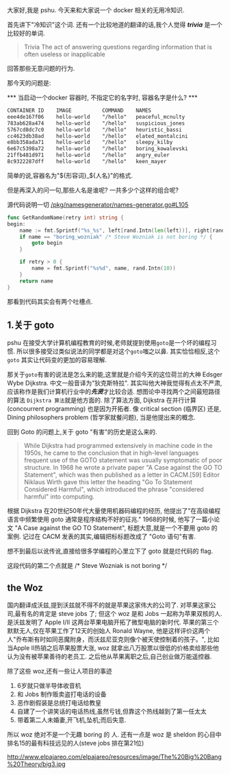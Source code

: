 大家好,我是 pshu. 今天来和大家说一个 docker 相关的无用冷知识.

首先讲下"冷知识"这个词. 还有一个比较地道的翻译的话,我个人觉得 ***trivia***
是一个比较好的单词.

> Trivia
> The act of answering questions regarding information that is often useless or inapplicable

回答那些无意问题的行为.


那今天的问题是:

*** 当启动一个docker 容器时, 不指定它的名字时, 容器名字是什么? ***

```txt
CONTAINER ID    IMAGE          COMMAND    NAMES
eee4de167f06    hello-world    "/hello"   peaceful_mcnulty
783ab628a474    hello-world    "/hello"   suspicious_jones
5767cd8dc7c0    hello-world    "/hello"   heuristic_bassi
cc4623db38ad    hello-world    "/hello"   elated_montalcini
e8bb358ada71    hello-world    "/hello"   sleepy_kilby
6e67c5398a72    hello-world    "/hello"   boring_kowalevski
21ffb481d971    hello-world    "/hello"   angry_euler
8c9322287dff    hello-world    "/hello"   keen_mayer
```
简单的说,容器名为"${形容词}_${人名}"的格式.

但是再深入的问一句,那些人名是谁呢? 一共多少个这样的组合呢?

源代码说明一切 [/pkg/namesgenerator/names-generator.go#L105](https://github.com/moby/moby/blob/b5f68d7ed3a2a9db7bdbfd3bdee42d9d1a7e5423/pkg/namesgenerator/names-generator.go#L105)

```go
func GetRandomName(retry int) string {
begin:
	name := fmt.Sprintf("%s_%s", left[rand.Intn(len(left))], right[rand.Intn(len(right))])
	if name == "boring_wozniak" /* Steve Wozniak is not boring */ {
		goto begin
	}

	if retry > 0 {
		name = fmt.Sprintf("%s%d", name, rand.Intn(10))
	}
	return name
}
```

那看到代码其实会有两个吐槽点.

## 1.关于 goto

pshu 在接受大学计算机编程教育的时候,老师就提到使用`goto`是一个坏的编程习惯.
所以很多接受过类似说法的同学都是对这个`goto`嗤之以鼻.
其实恰恰相反,这个`goto` 其实让代码变的更加的容易理解.

那关于`goto`有害的说法是怎么来的能,这里就是介绍今天的这位荷兰的大神 Edsger Wybe Dijkstra. 中文一般音译为"狄克斯特拉".
其实叫他大神我觉得有点太不严肃,应该称作是我们计算机行业中的***先贤***才比较合适.
想图论中寻找两个之间最短路径的算法 `Dijkstra 算法`就是他方面的. 除了算法方面, Dijkstra 在并行计算(concourrent programming)
也是因为开拓者. 像 critical section (临界区) 还是, Dining philosophers problem (哲学家就餐问题), 当是他提出来的概念.

回到 Goto 的问题上,关于 goto "有害"的历史是这么来的.

> While Dijkstra had programmed extensively in machine code in the 1950s, he came to the conclusion that in high-level languages frequent use of the GOTO statement was usually symptomatic of poor structure. In 1968 he wrote a private paper "A Case against the GO TO Statement", which was then published as a letter in CACM.[59] Editor Niklaus Wirth gave this letter the heading "Go To Statement Considered Harmful", which introduced the phrase "considered harmful" into computing.


根据 Dijkstra 在20世纪50年代大量使用机器码编程的经历, 他提出了"在高级编程语言中频繁使用 goto 通常是程序结构不好的征兆."
1968的时候, 他写了一篇小论文 "A Case against the GO TO Statement", 标题大意,就是一个不要用 goto 的案例. 记过在
CACM 发表的其实,编辑把标标题改成了 "Goto 语句"有害.

想不到最后以讹传讹,直接给很多学编程的心里立下了 goto 就是烂代码的 flag.


这段代码的第二个点就是 /* Steve Wozniak is not boring */

## the Woz

国内翻译成沃兹,提到沃兹就不得不的就是苹果这家伟大的公司了. 对苹果这家公司,最有名的肯定是 steve jobs 了;
但这个 woz 是和 Jobs 一起称为苹果双核的人. 是沃兹发明了 Apple I/II 这两台苹果电脑开拓了微型电脑的新时代.
苹果的第三个默默无人,仅在苹果工作了12天的创始人 Ronald Wayne,
他是这样评价这两个人"乔布斯有时如同恶魔附身，而沃兹尼亚克则像个被天使控制着的孩子。", 比如当Apple II热销之后苹果股票大涨,
woz 就拿出八万股票以很低的价格卖给那些他认为没有被苹果善待的老员工.
之后他从苹果离职之后,自己创业做万能遥控器.

除了这些 woz,还有一些让人项目的事迹
1. 6岁就只做半导体收音机
2. 和 Jobs 制作贩卖盗打电话的设备
3. 恶作剧假装是总统打电话给教皇
4. 自建了一个讲笑话的电话热线,虽然亏钱,但靠这个热线越到了第一任太太
5. 带着第二人未婚妻,开飞机,坠机;而后失意.


所以 woz 绝对不是一个无趣 boring 的 人.
还有一点是 woz 是 sheldon 的心目中排名15的最有科技远见的人(steve jobs 排在第21位)



http://www.elpajareo.com/elpajareo/resources/image/The%20Big%20Bang%20Theory/big3.jpg

